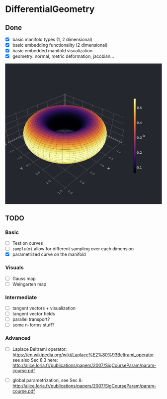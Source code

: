 # DifferentialGeometry

## Done
- [x] basic manifold types (1, 2 dimensional)
- [x] basic embedding functionality (2 dimensional)
- [x] basic embedded manifold visualization
- [x] geometry: normal, metric deformation, jacobian...

![](torus.png)

## TODO
### Basic
- [ ] Test on curves
- [ ] `sample(m)` allow for different sampling over each dimension
- [x] parametrized curve on the manifold

### Visuals
- [ ] Gauss map
- [ ] Weingarten map

### Intermediate
- [ ] tangent vectors + visualization
- [ ] tangent vector fields
- [ ] parallel transport?
- [ ] some n-forms stuff?

### Advanced
- [ ] Laplace Beltrami operator: https://en.wikipedia.org/wiki/Laplace%E2%80%93Beltrami_operator
see also Sec 8.3 here: http://alice.loria.fr/publications/papers/2007/SigCourseParam/param-course.pdf
- [ ] global parametrization, see Sec 8: http://alice.loria.fr/publications/papers/2007/SigCourseParam/param-course.pdf



